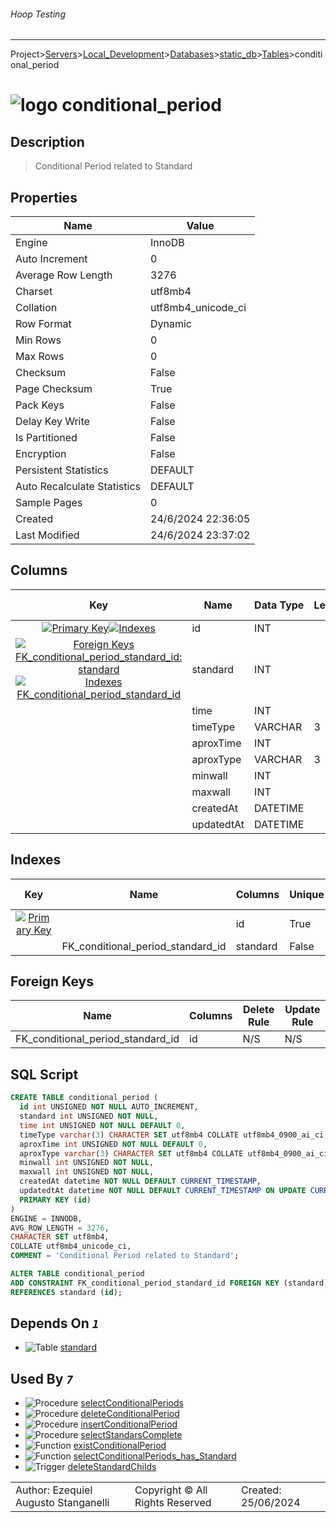 ###### Hoop Testing
___
Project>[Servers](../../../../Servers.md)>[Local_Development](../../../Local_Development.md)>[Databases](../../Databases.md)>[static_db](../static_db.md)>[Tables](Tables.md)>conditional_period


# ![logo](../../../../../Images/table64.svg) conditional_period

## <a name="#Description"></a>Description
> Conditional Period related to Standard
## <a name="#Properties"></a>Properties
|Name|Value|
|---|---|
|Engine|InnoDB|
|Auto Increment|0|
|Average Row Length|3276|
|Charset|utf8mb4|
|Collation|utf8mb4_unicode_ci|
|Row Format|Dynamic|
|Min Rows|0|
|Max Rows|0|
|Checksum|False|
|Page Checksum|True|
|Pack Keys|False|
|Delay Key Write|False|
|Is Partitioned|False|
|Encryption|False|
|Persistent Statistics|DEFAULT|
|Auto Recalculate Statistics|DEFAULT|
|Sample Pages|0|
|Created|24/6/2024 22:36:05|
|Last Modified|24/6/2024 23:37:02|


## <a name="#Columns"></a>Columns
|Key|Name|Data Type|Length|Precision|Scale|Unsigned|Zerofill|Binary|Not Null|Auto Increment|Default|Virtual|Invisible|Description|
|:---:|---|---|---|---|---|---|---|---|---|---|---|---|---|---|
|[![Primary Key ](../../../../../Images/primarykey.svg)](#Indexes)[![Indexes ](../../../../../Images/index.svg)](#Indexes)|id|INT||11||True|False|False|True|True||False|False||
|[![Foreign Keys FK_conditional_period_standard_id: standard](../../../../../Images/foreignkey.svg)](#ForeignKeys)[![Indexes FK_conditional_period_standard_id](../../../../../Images/index.svg)](#Indexes)|standard|INT||11||True|False|False|True|False||False|False||
||time|INT||11||True|False|False|True|False|'0'|False|False||
||timeType|VARCHAR|3|||False|False|False|True|False|'h'|False|False||
||aproxTime|INT||11||True|False|False|True|False|'0'|False|False||
||aproxType|VARCHAR|3|||False|False|False|True|False|'min'|False|False||
||minwall|INT||11||True|False|False|True|False||False|False||
||maxwall|INT||11||True|False|False|True|False||False|False||
||createdAt|DATETIME||0||False|False|False|True|False|CURRENT_TIMESTAMP|False|False||
||updatedtAt|DATETIME||0||False|False|False|True|False|CURRENT_TIMESTAMP|False|False||

## <a name="#Indexes"></a>Indexes
|Key|Name|Columns|Unique|Type|Key Lengths|
|:---:|---|---|---|---|---|
|[![Primary Key ](../../../../../Images/primarykey.svg)](#Indexes)||id|True|None|0|
||FK_conditional_period_standard_id|standard|False|None|0|

## <a name="#ForeignKeys"></a>Foreign Keys
|Name|Columns|Delete Rule|Update Rule|
|---|---|---|---|
|FK_conditional_period_standard_id|id|N/S|N/S|

## <a name="#SqlScript"></a>SQL Script
```SQL
CREATE TABLE conditional_period (
  id int UNSIGNED NOT NULL AUTO_INCREMENT,
  standard int UNSIGNED NOT NULL,
  time int UNSIGNED NOT NULL DEFAULT 0,
  timeType varchar(3) CHARACTER SET utf8mb4 COLLATE utf8mb4_0900_ai_ci NOT NULL DEFAULT 'h',
  aproxTime int UNSIGNED NOT NULL DEFAULT 0,
  aproxType varchar(3) CHARACTER SET utf8mb4 COLLATE utf8mb4_0900_ai_ci NOT NULL DEFAULT 'min',
  minwall int UNSIGNED NOT NULL,
  maxwall int UNSIGNED NOT NULL,
  createdAt datetime NOT NULL DEFAULT CURRENT_TIMESTAMP,
  updatedtAt datetime NOT NULL DEFAULT CURRENT_TIMESTAMP ON UPDATE CURRENT_TIMESTAMP,
  PRIMARY KEY (id)
)
ENGINE = INNODB,
AVG_ROW_LENGTH = 3276,
CHARACTER SET utf8mb4,
COLLATE utf8mb4_unicode_ci,
COMMENT = 'Conditional Period related to Standard';

ALTER TABLE conditional_period
ADD CONSTRAINT FK_conditional_period_standard_id FOREIGN KEY (standard)
REFERENCES standard (id);
```

## <a name="#DependsOn"></a>Depends On _`1`_
- ![Table](../../../../../Images/table.svg) [standard](standard.md)


## <a name="#UsedBy"></a>Used By _`7`_
- ![Procedure](../../../../../Images/procedure.svg) [selectConditionalPeriods](../Procedures/selectConditionalPeriods.md)
- ![Procedure](../../../../../Images/procedure.svg) [deleteConditionalPeriod](../Procedures/deleteConditionalPeriod.md)
- ![Procedure](../../../../../Images/procedure.svg) [insertConditionalPeriod](../Procedures/insertConditionalPeriod.md)
- ![Procedure](../../../../../Images/procedure.svg) [selectStandarsComplete](../Procedures/selectStandarsComplete.md)
- ![Function](../../../../../Images/function.svg) [existConditionalPeriod](../Functions/existConditionalPeriod.md)
- ![Function](../../../../../Images/function.svg) [selectConditionalPeriods_has_Standard](../Functions/selectConditionalPeriods_has_Standard.md)
- ![Trigger](../../../../../Images/trigger.svg) [deleteStandardChilds](../Triggers/deleteStandardChilds.md)


||||
|---|---|---|
|Author: Ezequiel Augusto Stanganelli|Copyright © All Rights Reserved|Created: 25/06/2024|